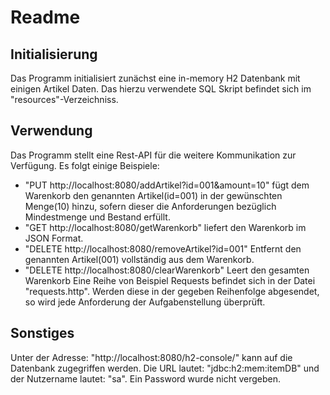 # Readme

## Initialisierung

Das Programm initialisiert zunächst eine in-memory H2 Datenbank mit einigen Artikel Daten. Das hierzu verwendete
SQL Skript befindet sich im "resources"-Verzeichniss.

## Verwendung

Das Programm stellt eine Rest-API für die weitere Kommunikation zur Verfügung. Es folgt einige Beispiele:
* "PUT http://localhost:8080/addArtikel?id=001&amount=10" fügt dem Warenkorb den genannten Artikel(id=001)
in der gewünschten Menge(10) hinzu, sofern dieser die Anforderungen bezüglich Mindestmenge und Bestand erfüllt.
* "GET http://localhost:8080/getWarenkorb" liefert den Warenkorb im JSON Format.
* "DELETE http://localhost:8080/removeArtikel?id=001" Entfernt den genannten Artikel(001) vollständig aus dem Warenkorb.
* "DELETE http://localhost:8080/clearWarenkorb" Leert den gesamten Warenkorb
Eine Reihe von Beispiel Requests befindet sich in der Datei "requests.http". Werden diese in der gegeben Reihenfolge
abgesendet, so wird jede Anforderung der Aufgabenstellung überprüft.

## Sonstiges

Unter der Adresse: "http://localhost:8080/h2-console/" kann auf die Datenbank zugegriffen werden.
Die URL lautet: "jdbc:h2:mem:itemDB" und der Nutzername lautet: "sa". Ein Password wurde nicht vergeben.
